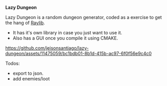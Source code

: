 **Lazy Dungeon**

Lazy Dungeon is a random dungeon generator, coded as a exercise to get the hang of [Raylib](https://www.raylib.com/).

- It has it's own library in case you just want to use it.
- Also has a GUI once you compile it using CMAKE.


https://github.com/jeisonsantiago/lazy-dungeon/assets/11475059/bc1bdb01-8b1d-415b-ac97-6f0f56e9c4c0

Todos:
- export to json.
- add enemies/loot
